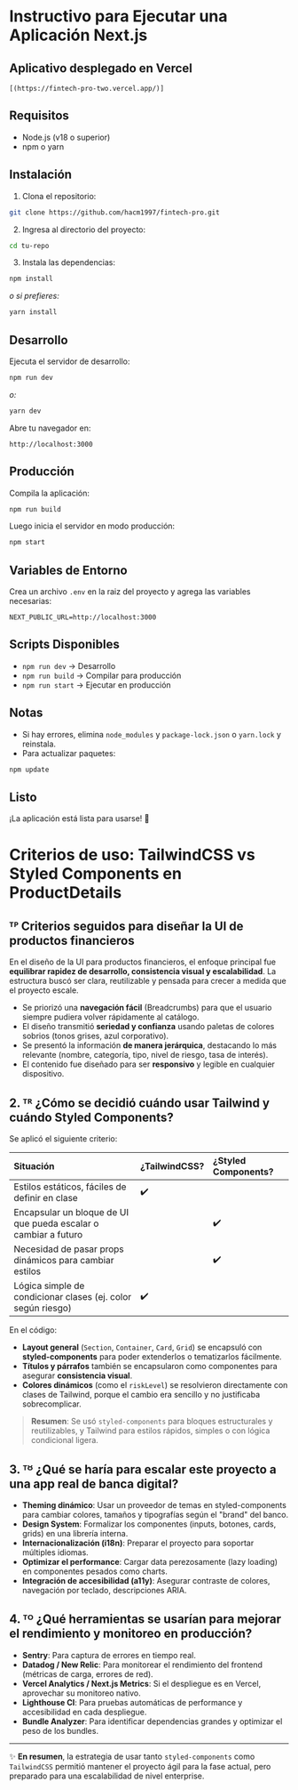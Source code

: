 # Instructivo para Ejecutar una Aplicación Next.js

## Aplicativo desplegado en Vercel

`[(https://fintech-pro-two.vercel.app/)]`

## Requisitos

- Node.js (v18 o superior)
- npm o yarn

## Instalación

1. Clona el repositorio:

```bash
git clone https://github.com/hacm1997/fintech-pro.git
```

2. Ingresa al directorio del proyecto:

```bash
cd tu-repo
```

3. Instala las dependencias:

```bash
npm install
```

_o si prefieres:_

```bash
yarn install
```

## Desarrollo

Ejecuta el servidor de desarrollo:

```bash
npm run dev
```

_o:_

```bash
yarn dev
```

Abre tu navegador en:

```
http://localhost:3000
```

## Producción

Compila la aplicación:

```bash
npm run build
```

Luego inicia el servidor en modo producción:

```bash
npm start
```

## Variables de Entorno

Crea un archivo `.env` en la raiz del proyecto y agrega las variables necesarias:

```env
NEXT_PUBLIC_URL=http://localhost:3000
```

## Scripts Disponibles

- `npm run dev` &rarr; Desarrollo
- `npm run build` &rarr; Compilar para producción
- `npm run start` &rarr; Ejecutar en producción

## Notas

- Si hay errores, elimina `node_modules` y `package-lock.json` o `yarn.lock` y reinstala.
- Para actualizar paquetes:

```bash
npm update
```

## Listo

¡La aplicación está lista para usarse! 🎉

# Criterios de uso: TailwindCSS vs Styled Components en ProductDetails

## ᵀᴾ Criterios seguidos para diseñar la UI de productos financieros

En el diseño de la UI para productos financieros, el enfoque principal fue **equilibrar rapidez de desarrollo, consistencia visual y escalabilidad**. La estructura buscó ser clara, reutilizable y pensada para crecer a medida que el proyecto escale.

- Se priorizó una **navegación fácil** (Breadcrumbs) para que el usuario siempre pudiera volver rápidamente al catálogo.
- El diseño transmitió **seriedad y confianza** usando paletas de colores sobrios (tonos grises, azul corporativo).
- Se presentó la información **de manera jerárquica**, destacando lo más relevante (nombre, categoría, tipo, nivel de riesgo, tasa de interés).
- El contenido fue diseñado para ser **responsivo** y legible en cualquier dispositivo.

## 2. ᵀᴿ ¿Cómo se decidió cuándo usar Tailwind y cuándo Styled Components?

Se aplicó el siguiente criterio:

| Situación                                                       | ¿TailwindCSS? | ¿Styled Components? |
| :-------------------------------------------------------------- | :------------ | :------------------ |
| Estilos estáticos, fáciles de definir en clase                  | ✔️            |                     |
| Encapsular un bloque de UI que pueda escalar o cambiar a futuro |               | ✔️                  |
| Necesidad de pasar props dinámicos para cambiar estilos         |               | ✔️                  |
| Lógica simple de condicionar clases (ej. color según riesgo)    | ✔️            |                     |

En el código:

- **Layout general** (`Section`, `Container`, `Card`, `Grid`) se encapsuló con **styled-components** para poder extenderlos o tematizarlos fácilmente.
- **Títulos y párrafos** también se encapsularon como componentes para asegurar **consistencia visual**.
- **Colores dinámicos** (como el `riskLevel`) se resolvieron directamente con clases de Tailwind, porque el cambio era sencillo y no justificaba sobrecomplicar.

> **Resumen**: Se usó `styled-components` para bloques estructurales y reutilizables, y Tailwind para estilos rápidos, simples o con lógica condicional ligera.

## 3. ᵀᴽ ¿Qué se haría para escalar este proyecto a una app real de banca digital?

- **Theming dinámico**: Usar un proveedor de temas en styled-components para cambiar colores, tamaños y tipografías según el "brand" del banco.
- **Design System**: Formalizar los componentes (inputs, botones, cards, grids) en una librería interna.
- **Internacionalización (i18n)**: Preparar el proyecto para soportar múltiples idiomas.
- **Optimizar el performance**: Cargar data perezosamente (lazy loading) en componentes pesados como charts.
- **Integración de accesibilidad (a11y)**: Asegurar contraste de colores, navegación por teclado, descripciones ARIA.

## 4. ᵀᴼ ¿Qué herramientas se usarían para mejorar el rendimiento y monitoreo en producción?

- **Sentry**: Para captura de errores en tiempo real.
- **Datadog / New Relic**: Para monitorear el rendimiento del frontend (métricas de carga, errores de red).
- **Vercel Analytics / Next.js Metrics**: Si el despliegue es en Vercel, aprovechar su monitoreo nativo.
- **Lighthouse CI**: Para pruebas automáticas de performance y accesibilidad en cada despliegue.
- **Bundle Analyzer**: Para identificar dependencias grandes y optimizar el peso de los bundles.

---

✨ **En resumen**, la estrategia de usar tanto `styled-components` como `TailwindCSS` permitió mantener el proyecto ágil para la fase actual, pero preparado para una escalabilidad de nivel enterprise.
